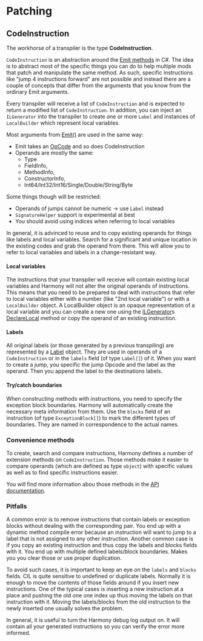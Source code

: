 # Patching

## CodeInstruction

The workhorse of a transpiler is the type **CodeInstruction**.

`CodeInstruction` is an abstraction around the [Emit methods](https://docs.microsoft.com/en-us/dotnet/api/system.reflection.emit) in C#. The idea is to abstract most of the specific things you can do to help multiple mods that patch and manipulate the same method. As such, specific instructions like "jump 4 instructions forward" are not possible and instead there are a couple of concepts that differ from the arguments that you know from the ordinary Emit arguments.

Every transpiler will receive a list of `CodeInstruction` and is expected to return a modified list of `CodeInstruction`. In addition, you can inject an `ILGenerator` into the transpiler to create one or more `Label` and instances of `LocalBuilder` which represent local variables.

Most arguments from [Emit()](https://docs.microsoft.com/en-us/dotnet/api/system.reflection.emit.ilgenerator.emit) are used in the same way:

- Emit takes an [OpCode](https://docs.microsoft.com/en-us/dotnet/api/system.reflection.emit.opcode) and so does CodeInstruction
- Operands are mostly the same:
  -  Type
  -  FieldInfo,
  -  MethodInfo, 
  -  ConstructorInfo, 
  -  Int64/Int32/Int16/Single/Double/String/Byte

Some things though will be restricted:

- Operands of jumps cannot be numeric -> use `Label` instead
- `SignatureHelper` support is experimental at best
- You should avoid using indices when referring to local variables

In general, it is advinced to reuse and to copy existing operands for things like labels and local variables. Search for a significant and unique location in the existing codes and grab the operand from there. This will allow you to refer to local variables and labels in a change-resistant way.

#### Local variables

The instructions that your transpiler will receive will contain existing local variables and Harmony will not alter the original operands of instructions. This means that you need to be prepared to deal with instructions that refer to local variables either with a number (like "2nd local variable") or with a `LocalBuilder` object. A LocalBuilder object is an opaque representation of a local variable and you can create a new one using the [ILGenerator](https://docs.microsoft.com/en-us/dotnet/api/system.reflection.emit.ilgenerator)s [DeclareLocal](https://docs.microsoft.com/en-us/dotnet/api/system.reflection.emit.ilgenerator.declarelocal) method or copy the operand of an existing instruction.

#### Labels

All original labels (or those generated by a previous transpiling) are represented by a [Label](https://docs.microsoft.com/en-us/dotnet/api/system.reflection.emit.ilgenerator.definelabel) object. They are used in operands of a `CodeInstruction` or in the `labels` field (of type `Label[]`) of it. When you want to create a jump, you specific the jump Opcode and the label as the operand. Then you append the label to the destinations labels.

#### Try/catch boundaries

When constructing methods with instructions, you need to specify the exception block boundaries. Harmony will automatically create the necessary meta information from them. Use the `blocks` field of an instruction (of type `ExceptionBlock[]`) to mark the different types of boundaries. They are named in correspondence to the actual names.

### Convenience methods

To create, search and compare instructions, Harmony defines a number of extension methods on `CodeInstruction`. Those methods make it easier to compare operands (which are defined as type `object`) with specific values as well as to find specific instructions easier.

You will find more information abou those methods in the [API documentation](../api/HarmonyLib.CodeInstructionExtensions.yml).

### Pitfalls

A common error is to remove instructions that contain labels or exception blocks without dealing with the corresponding pair. You end up with a dynamic method compile error because an instruction will want to jump to a label that is not assigned to any other instruction. Another common case is if you copy an existing instruction and thus copy the labels and blocks fields with it. You end up with multiple defined labels/block boundaries. Makes you you clear those or use proper duplication.

To avoid such cases, it is important to keep an eye on the `labels` and `blocks` fields. CIL is quite sensitive to undefined or duplicate labels. Normally it is enough to move the contents of those fields around if you insert new instructions. One of the typical cases is inserting a new instruction at a place and pushing the old one one index up thus moving the labels on that instruction with it. Moving the labels/blocks from the old instruction to the newly inserted one usually solves the problem.

In general, it is useful to turn the Harmony debug log output on. It will contain all your generated instructions so you can verify the error more informed.
